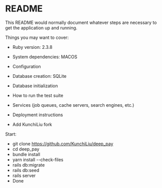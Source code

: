 # README

This README would normally document whatever steps are necessary to get the application up and running.

Things you may want to cover:

* Ruby version: 2.3.8

* System dependencies: MACOS

* Configuration

* Database creation: SQLite

* Database initialization

* How to run the test suite

* Services (job queues, cache servers, search engines, etc.)

* Deployment instructions

* Add KunchiLiu fork


Start:

* git clone https://github.com/KunchiLiu/deep_pay
* cd deep_pay
* bundle install
* yarn install --check-files 
* rails db:migrate
* rails db:seed
* rails server
* Done